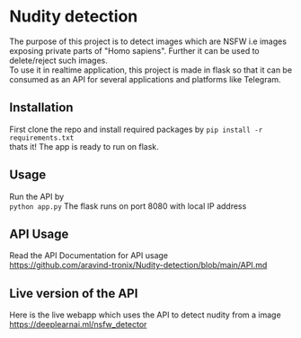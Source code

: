 # Nudity detection
 The purpose of this project is to detect images which are NSFW i.e images exposing private parts of "Homo sapiens". Further it can be used to delete/reject such images.  
 To use it in realtime application, this project is made in flask so that it can be consumed as an API for several applications and platforms like Telegram.  
 
 ## Installation
 First clone the repo and install required packages by
 `pip install -r requirements.txt`  
 thats it! The app is ready to run on flask.
 
 ## Usage
 Run the API by  
 `python app.py`
 The flask runs on port 8080 with local IP address  
 
 ## API Usage
 Read the API Documentation for API usage  
 https://github.com/aravind-tronix/Nudity-detection/blob/main/API.md  
 
 ## Live version of the API
 Here is the live webapp which uses the API to detect nudity from a image
 https://deeplearnai.ml/nsfw_detector
